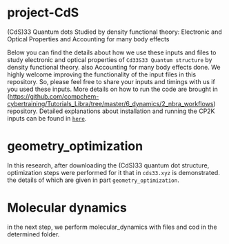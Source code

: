 # project-CdS
(CdS)33 Quantum dots Studied by density functional theory: Electronic and Optical Properties and Accounting for many body effects

Below you can find the details about how we use these inputs and files to study electronic and optical properties of `Cd33S33 Quantum structure` by density functional theory. also Accounting for many body effects done.
We highly welcome improving the functionality of the input files in this repository. So, please feel free to share your inputs and timings with us if you used these inputs.
More details on how to run the code are brought in (https://github.com/compchem-cybertraining/Tutorials_Libra/tree/master/6_dynamics/2_nbra_workflows) repository. Detailed explanations about installation and running the CP2K inputs can be found in [`here`](https://github.com/compchem-cybertraining/Tutorials_CP2K).

# geometry_optimization
In this research, after downloading the (CdS)33 quantum dot structure, optimization steps were performed for it that in `cds33.xyz` is demonstrated.
the details of which are given in part `geometry_optimization`.

# Molecular dynamics
in the next step, we perform molecular_dynamics with files and cod in the determined folder. 

